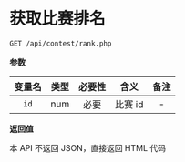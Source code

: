 # 获取比赛排名

```bash
GET /api/contest/rank.php
```

**参数**

| 变量名 | 类型 | 必要性 |  含义   | 备注 |
| :----: | :--: | :----: | :-----: | :--: |
|  `id`  | num  |  必要  | 比赛 id |  -   |

**返回值**

本 API 不返回 JSON，直接返回 HTML 代码
